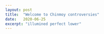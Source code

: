 ```yaml
---
layout: post
title:  "Welcome to Chinmoy controversies"
date:   2020-06-25
excerpt: "illumined perfect lower"
---
```

